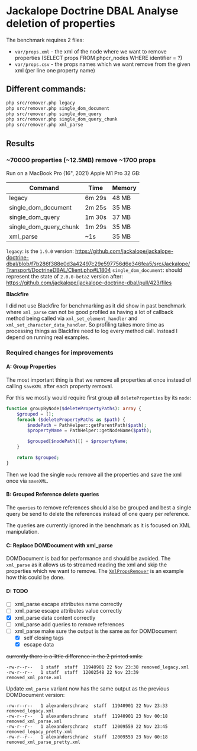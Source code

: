 # Jackalope Doctrine DBAL Analyse deletion of properties

The benchmark requires 2 files:

 - `var/props.xml` - the xml of the node where we want to remove properties (SELECT props FROM phpcr_nodes WHERE identifier = ?)
 - `var/props.csv` - the props names which we want remove from the given xml (per line one property name)

## Different commands:

```bash
php src/remover.php legacy
php src/remover.php single_dom_document
php src/remover.php single_dom_query
php src/remover.php single_dom_query_chunk
php src/remover.php xml_parse
```

## Results

### ~70000 properties (~12.5MB) remove ~1700 props

Run on a MacBook Pro (16", 2021) Apple M1 Pro 32 GB:

| Command                | Time   | Memory |
|------------------------|--------|--------|
| legacy                 | 6m 29s | 48 MB  |
| single_dom_document    | 2m 25s | 35 MB  |
| single_dom_query       | 1m 30s | 37 MB  |
| single_dom_query_chunk | 1m 29s | 35 MB  |
| xml_parse              | ~1s    | 35 MB  |

`legacy`: is the `1.9.0` version: https://github.com/jackalope/jackalope-doctrine-dbal/blob/f7b286f388e0d3a42497c29e597756d6e346fea5/src/Jackalope/Transport/DoctrineDBAL/Client.php#L1804
`single_dom_document`: should represent the state of `2.0.0-beta2` version after: https://github.com/jackalope/jackalope-doctrine-dbal/pull/423/files

**Blackfire**

I did not use Blackfire for benchmarking as it did show in past benchmark where `xml_parse`
can not be good profiled as having a lot of callback method being called via `xml_set_element_handler` and `xml_set_character_data_handler`.
So profiling takes more time as processing things as Blackfire need to log every method call.
Instead I depend on running real examples.

### Required changes for improvements

#### A: Group Properties

The most important thing is that we remove all properties at once instead of calling `saveXML` after each property removal.

For this we mostly would require first group all `deleteProperties` by its `node`:

```php
function groupByNode($deletePropertyPaths): array {
    $grouped = [];
    foreach ($deletePropertyPaths as $path) {
        $nodePath = PathHelper::getParentPath($path);
        $propertyName = PathHelper::getNodeName($path);

        $grouped[$nodePath][] = $propertyName;
    }

    return $grouped;
}
```

Then we load the single `node` remove all the properties and save the xml once via `saveXML`.

#### B: Grouped Reference delete queries

The `queries` to remove references should also be grouped and best a single query be send to delete the references
instead of one query per reference.

The queries are currently ignored in the benchmark as it is focused on XML manipulation.

#### C: Replace DOMDocument with xml_parse

DOMDocument is bad for performance and should be avoided.
The `xml_parse` as it allows us to streamed reading the xml and skip the properties which we want to remove.
The [`XmlPropsRemover`](src/XmlPropsRemover.php) is an example how this could be done.

#### D: TODO

 - [ ] xml_parse escape attributes name correctly
 - [ ] xml_parse escape attributes value correctly
 - [x] xml_parse data content correctly
 - [ ] xml_parse add queries to remove references
 - [ ] xml_parse make sure the output is the same as for DOMDocument
    - [x] self closing tags
    - [x] escape data

~~currently there is a little difference in the 2 printed xmls:~~

```
-rw-r--r--   1 staff  staff  11940901 22 Nov 23:38 removed_legacy.xml
-rw-r--r--   1 staff  staff  12002548 22 Nov 23:39 removed_xml_parse.xml
```

Update `xml_parse` variant now has the same output as the previous DOMDocument version:

```
-rw-r--r--   1 alexanderschranz  staff  11940901 22 Nov 23:33 removed_legacy.xml
-rw-r--r--   1 alexanderschranz  staff  11940901 23 Nov 00:18 removed_xml_parse.xml
-rw-r--r--   1 alexanderschranz  staff  12009559 22 Nov 23:45 removed_legacy_pretty.xml
-rw-r--r--   1 alexanderschranz  staff  12009559 23 Nov 00:18 removed_xml_parse_pretty.xml
```
